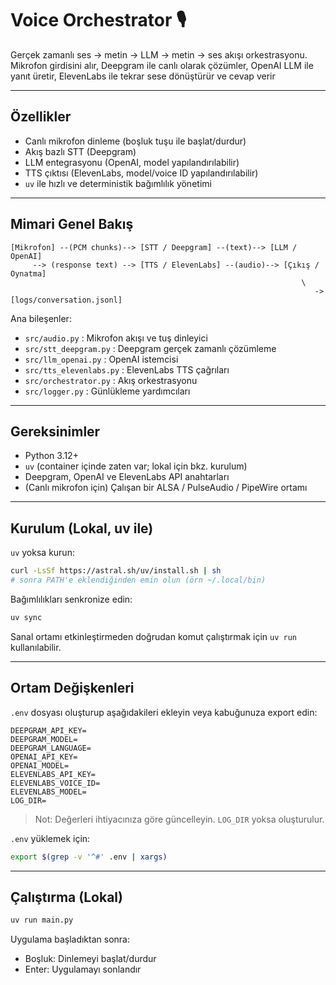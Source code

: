 # Voice Orchestrator 🎙️

Gerçek zamanlı ses -> metin -> LLM -> metin -> ses akışı orkestrasyonu. Mikrofon girdisini alır, Deepgram ile canlı olarak çözümler, OpenAI LLM ile yanıt üretir, ElevenLabs ile tekrar sese dönüştürür ve cevap verir

---
## Özellikler
- Canlı mikrofon dinleme (boşluk tuşu ile başlat/durdur)
- Akış bazlı STT (Deepgram)
- LLM entegrasyonu (OpenAI, model yapılandırılabilir)
- TTS çıktısı (ElevenLabs, model/voice ID yapılandırılabilir)
- `uv` ile hızlı ve deterministik bağımlılık yönetimi

---
## Mimari Genel Bakış
```
[Mikrofon] --(PCM chunks)--> [STT / Deepgram] --(text)--> [LLM / OpenAI]
	 --> (response text) --> [TTS / ElevenLabs] --(audio)--> [Çıkış / Oynatma]
																 \
																	-> [logs/conversation.jsonl]
```
Ana bileşenler:
- `src/audio.py` : Mikrofon akışı ve tuş dinleyici
- `src/stt_deepgram.py` : Deepgram gerçek zamanlı çözümleme
- `src/llm_openai.py` : OpenAI istemcisi
- `src/tts_elevenlabs.py` : ElevenLabs TTS çağrıları
- `src/orchestrator.py` : Akış orkestrasyonu
- `src/logger.py` : Günlükleme yardımcıları

---
## Gereksinimler
- Python 3.12+
- `uv` (container içinde zaten var; lokal için bkz. kurulum)
- Deepgram, OpenAI ve ElevenLabs API anahtarları
- (Canlı mikrofon için) Çalışan bir ALSA / PulseAudio / PipeWire ortamı

---
## Kurulum (Lokal, uv ile)
`uv` yoksa kurun:
```bash
curl -LsSf https://astral.sh/uv/install.sh | sh
# sonra PATH'e eklendiğinden emin olun (örn ~/.local/bin)
```
Bağımlılıkları senkronize edin:
```bash
uv sync
```
Sanal ortamı etkinleştirmeden doğrudan komut çalıştırmak için `uv run` kullanılabilir.

---
## Ortam Değişkenleri
`.env` dosyası oluşturup aşağıdakileri ekleyin veya kabuğunuza export edin:
```
DEEPGRAM_API_KEY=
DEEPGRAM_MODEL=
DEEPGRAM_LANGUAGE=
OPENAI_API_KEY=
OPENAI_MODEL=
ELEVENLABS_API_KEY=
ELEVENLABS_VOICE_ID=
ELEVENLABS_MODEL=
LOG_DIR=
```

> Not: Değerleri ihtiyacınıza göre güncelleyin. `LOG_DIR` yoksa oluşturulur.

`.env` yüklemek için:
```bash
export $(grep -v '^#' .env | xargs)
```

---
## Çalıştırma (Lokal)
```bash
uv run main.py
```
Uygulama başladıktan sonra:
- Boşluk: Dinlemeyi başlat/durdur
- Enter: Uygulamayı sonlandır

